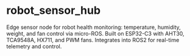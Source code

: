 # robot_sensor_hub
Edge sensor node for robot health monitoring: temperature, humidity, weight, and fan control via micro-ROS. Built on ESP32-C3 with AHT30, TCA9548A, HX711, and PWM fans. Integrates into ROS2 for real-time telemetry and control.
